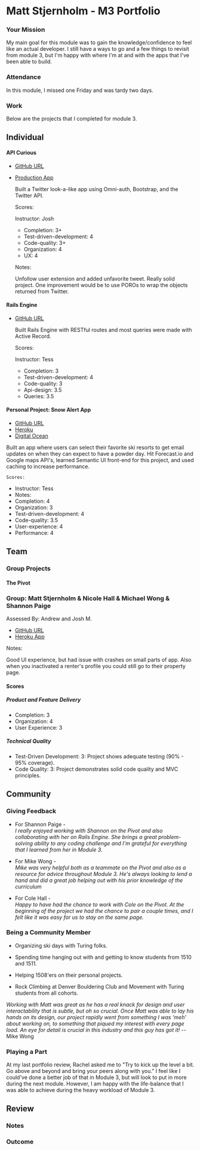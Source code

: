 # Matt Stjernholm - M3 Portfolio

### Your Mission

My main goal for this module was to gain the knowledge/confidence to feel like an actual developer.  I still have a ways to go and a few things to revisit from module 3, but I'm happy with where I'm at and with the apps that I've been able to build. 

### Attendance

In this module, I missed one Friday and was tardy two days.

### Work

Below are the projects that I completed for module 3.

## Individual

#### API Curious

* [GitHub URL](https://github.com/matt-stj/api-twitter-curious)
* [Production App](https://twitter-curious.herokuapp.com/)

  Built a Twitter look-a-like app using Omni-auth, Bootstrap, and the Twitter API.

  Scores:

  Instructor: Josh
    * Completion: 3+
    * Test-driven-development: 4
    * Code-quality: 3+
    * Organization: 4
    * UX: 4


  Notes:

  Unfollow user extension and added unfavorite tweet. Really solid project. One improvement would be to use POROs to wrap the objects returned from Twitter.


#### Rails Engine

* [GitHub URL](https://github.com/matt-stj/rales_engine)

  Built Rails Engine with RESTful routes and most queries were made with Active Record.

  Scores:

  Instructor: Tess

    * Completion: 3
    * Test-driven-development: 4
    * Code-quality: 3
    * Api-design: 3.5
    * Queries: 3.5



#### Personal Project: Snow Alert App

  * [GitHub URL](https://github.com/matt-stj/snow_alert)
  * [Heroku](https://snow-a1ert.herokuapp.com)
  * [Digital Ocean](http://104.236.171.87)

  Built an app where users can select their favorite ski resorts to get email updates on when they can
  expect to have a powder day.  Hit Forecast.io and Google maps API's, learned Semantic UI front-end for
  this project, and used caching to increase performance.

    Scores:
   * Instructor: Tess
   * Notes:
   * Completion: 4
   * Organization: 3
   * Test-driven-development: 4
   * Code-quality: 3.5
   * User-experience: 4
   * Performance: 4

## Team

### Group Projects

#### The Pivot


### Group: Matt Stjernholm & Nicole Hall & Michael Wong & Shannon Paige

Assessed By: Andrew and Josh M.

* [GitHub URL](http://adventurous-abodes.herokuapp.com/)
* [Heroku App](https://github.com/matt-stj/the_pivot)

Notes:

Good UI experience, but had issue with crashes on small parts of app. Also when you inactivated a renter's profile you could still go to their property page.

#### Scores

##### Product and Feature Delivery

* Completion: 3
* Organization: 4
* User Experience: 3

##### Technical Quality

* Test-Driven Development: 3: Project shows adequate testing (90% - 95% coverage).
* Code Quality: 3: Project demonstrates solid code quality and MVC principles.


## Community

### Giving Feedback

* For Shannon Paige -   
*I really enjoyed working with Shannon on the Pivot and also collaborating with her on Rails Engine. She brings a great problem-solving ability to any coding challenge and I'm grateful for everything that I learned from her in Module 3.*  

* For Mike Wong -   
*Mike was very helpful both as a teammate on the Pivot and also as a resource for advice throughout Module 3. He's always looking to lend a hand and did a great job helping out with his prior knowledge of the curriculum*

* For Cole Hall -   
*Happy to have had the chance to work with Cole on the Pivot.  At the beginning of the project we had the chance to pair a couple times, and I felt like it was easy for us to stay on the same page.*

### Being a Community Member

* Organizing ski days with Turing folks.

* Spending time hanging out with and getting to know students from 1510 and 1511.

* Helping 1508'ers on their personal projects.

* Rock Climbing at Denver Bouldering Club and Movement with Turing students from all cohorts.


*Working with Matt was great as he has a real knack for design and user interactability that is subtle, but oh so crucial. Once Matt was able to lay his hands on its design, our project rapidly went from something I was ‘meh’ about working on, to something that piqued my interest with every page load. An eye for detail is crucial in this industry and this guy has got it!*
--Mike Wong

### Playing a Part  

At my last portfolio review, Rachel asked me to "Try to kick up the level a bit. Go above and beyond and bring your peers along with you."  I feel like I could've done a better job of that in Module 3, but will look to put in more during the next module. However, I am happy with the life-balance that I was able to achieve during the heavy workload of Module 3.


## Review

### Notes

### Outcome
